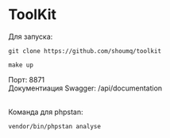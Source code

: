 # ToolKit 

Для запуска:
```
git clone https://github.com/shoumq/toolkit
```
```
make up
```

Порт: 8871 <br>
Документиация Swagger: /api/documentation <br><br>

Команда для phpstan:
```
vendor/bin/phpstan analyse
```
